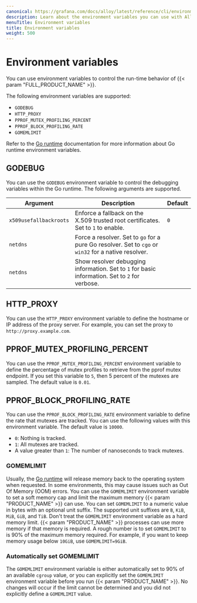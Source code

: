 ```yaml
---
canonical: https://grafana.com/docs/alloy/latest/reference/cli/environment-variables/
description: Learn about the environment variables you can use with Alloy
menuTitle: Environment variables
title: Environment variables
weight: 500
---
```


# Environment variables

You can use environment variables to control the run-time behavior of {{< param "FULL_PRODUCT_NAME" >}}.

The following environment variables are supported:

- `GODEBUG`
- `HTTP_PROXY`
- `PPROF_MUTEX_PROFILING_PERCENT`
- `PPROF_BLOCK_PROFILING_RATE`
- `GOMEMLIMIT`

Refer to the [Go runtime][runtime] documentation for more information about Go runtime environment variables.

## GODEBUG

You can use the `GODEBUG` environment variable to control the debugging variables within the Go runtime. The following arguments are supported.

| Argument               | Description                                                                                          | Default |
| ---------------------- | ---------------------------------------------------------------------------------------------------- | ------- |
| `x509usefallbackroots` | Enforce a fallback on the X.509 trusted root certificates. Set to `1` to enable.                     | `0`     |
| `netdns`               | Force a resolver. Set to `go` for a pure Go resolver. Set to `cgo` or `win32` for a native resolver. |
| `netdns`               | Show resolver debugging information. Set to `1` for basic information. Set to `2` for verbose.       |

## HTTP_PROXY

You can use the `HTTP_PROXY` environment variable to define the hostname or IP address of the proxy server. For example, you can set the proxy to `http://proxy.example.com`.

## PPROF_MUTEX_PROFILING_PERCENT

You can use the `PPROF_MUTEX_PROFILING_PERCENT` environment variable to define the percentage of mutex profiles to retrieve from the pprof mutex endpoint. If you set this variable to `5`, then 5 percent of the mutexes are sampled. The default value is `0.01`.

## PPROF_BLOCK_PROFILING_RATE

You can use the `PPROF_BLOCK_PROFILING_RATE` environment variable to define the rate that mutexes are tracked. You can use the following values with this environment variable. The default value is `10000`.

- `0`: Nothing is tracked.
- `1`: All mutexes are tracked.
- A value greater than `1`: The number of nanoseconds to track mutexes.

### GOMEMLIMIT

Usually, the [Go runtime][runtime] will release memory back to the operating system when requested.
In some environments, this may cause issues such as Out Of Memory (OOM) errors.
You can use the `GOMEMLIMIT` environment variable to set a soft memory cap and limit the maximum memory {{< param "PRODUCT_NAME" >}} can use.
You can set `GOMEMLIMIT` to a numeric value in bytes with an optional unit suffix.
The supported unit suffixes are `B`, `KiB`, `MiB`, `GiB`, and `TiB`.
Don't treat the `GOMEMLIMIT` environment variable as a hard memory limit.
{{< param "PRODUCT_NAME" >}} processes can use more memory if that memory is required.
A rough number is to set `GOMEMLIMIT` to is 90% of the maximum memory required.
For example, if you want to keep memory usage below `10GiB`, use `GOMEMLIMIT=9GiB`.

### Automatically set GOMEMLIMIT

The `GOMEMLIMIT` environment variable is either automatically set to 90% of an available `cgroup` value, or you can explicitly set the `GOMEMLIMIT` environment variable before you run {{< param "PRODUCT_NAME" >}}.
No changes will occur if the limit cannot be determined and you did not explicitly define a `GOMEMLIMIT` value.

[runtime]: https://pkg.go.dev/runtime
